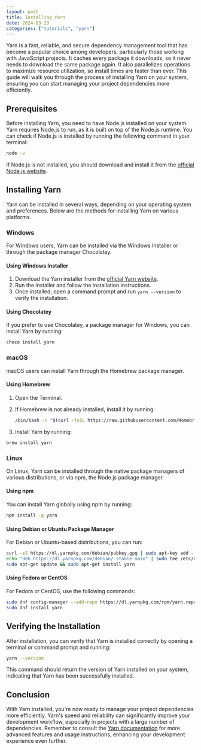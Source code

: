 ```yaml
---
layout: post
title: Installing Yarn
date: 2024-03-23
categories: ["tutorials", "yarn"]
---
```

Yarn is a fast, reliable, and secure dependency management tool that has become a popular choice among developers, particularly those working with JavaScript projects. It caches every package it downloads, so it never needs to download the same package again. It also parallelizes operations to maximize resource utilization, so install times are faster than ever. This guide will walk you through the process of installing Yarn on your system, ensuring you can start managing your project dependencies more efficiently.

## Prerequisites

Before installing Yarn, you need to have Node.js installed on your system. Yarn requires Node.js to run, as it is built on top of the Node.js runtime. You can check if Node.js is installed by running the following command in your terminal:

```bash
node -v
```

If Node.js is not installed, you should download and install it from the [official Node.js website](https://nodejs.org/).

## Installing Yarn

Yarn can be installed in several ways, depending on your operating system and preferences. Below are the methods for installing Yarn on various platforms.

### Windows

For Windows users, Yarn can be installed via the Windows Installer or through the package manager Chocolatey.

#### Using Windows Installer

1. Download the Yarn installer from the [official Yarn website](https://yarnpkg.com/).
2. Run the installer and follow the installation instructions.
3. Once installed, open a command prompt and run `yarn --version` to verify the installation.

#### Using Chocolatey

If you prefer to use Chocolatey, a package manager for Windows, you can install Yarn by running:

```bash
choco install yarn
```

### macOS

macOS users can install Yarn through the Homebrew package manager.

#### Using Homebrew

1. Open the Terminal.
2. If Homebrew is not already installed, install it by running:

    ```bash
    /bin/bash -c "$(curl -fsSL https://raw.githubusercontent.com/Homebrew/install/HEAD/install.sh)"
    ```

3. Install Yarn by running:

```bash
brew install yarn
```

### Linux

On Linux, Yarn can be installed through the native package managers of various distributions, or via npm, the Node.js package manager.

#### Using npm

You can install Yarn globally using npm by running:

```bash
npm install -g yarn
```

#### Using Debian or Ubuntu Package Manager

For Debian or Ubuntu-based distributions, you can run:

```bash
curl -sS https://dl.yarnpkg.com/debian/pubkey.gpg | sudo apt-key add -
echo "deb https://dl.yarnpkg.com/debian/ stable main" | sudo tee /etc/apt/sources.list.d/yarn.list
sudo apt-get update && sudo apt-get install yarn
```

#### Using Fedora or CentOS

For Fedora or CentOS, use the following commands:

```bash
sudo dnf config-manager --add-repo https://dl.yarnpkg.com/rpm/yarn.repo
sudo dnf install yarn
```

## Verifying the Installation

After installation, you can verify that Yarn is installed correctly by opening a terminal or command prompt and running:

```bash
yarn --version
```

This command should return the version of Yarn installed on your system, indicating that Yarn has been successfully installed.

## Conclusion

With Yarn installed, you're now ready to manage your project dependencies more efficiently. Yarn's speed and reliability can significantly improve your development workflow, especially in projects with a large number of dependencies. Remember to consult the [Yarn documentation](https://yarnpkg.com/getting-started) for more advanced features and usage instructions, enhancing your development experience even further.
